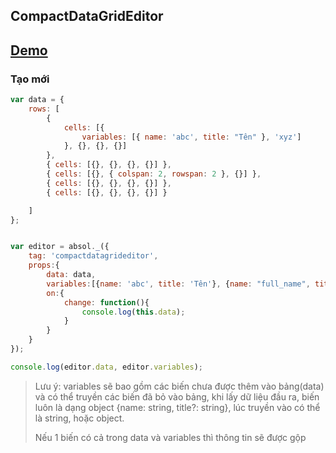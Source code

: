 ## CompactDataGridEditor

## [Demo](https://absol.cf/libs/absol-acomp/demo/compactdatagrid.html) 

### Tạo mới

```js
var data = {
    rows: [
        {
            cells: [{
                variables: [{ name: 'abc', title: "Tên" }, 'xyz']
            }, {}, {}, {}]
        },
        { cells: [{}, {}, {}, {}] },
        { cells: [{}, { colspan: 2, rowspan: 2 }, {}] },
        { cells: [{}, {}, {}, {}] },
        { cells: [{}, {}, {}, {}] }

    ]
};


var editor = absol._({
    tag: 'compactdatagrideditor',
    props:{
        data: data,
        variables:[{name: 'abc', title: 'Tên'}, {name: "full_name", title: 'Họ và tên'}],
        on:{
            change: function(){
                console.log(this.data);
            }
        }
    }
});

console.log(editor.data, editor.variables);

```

> Lưu ý: variables sẽ bao gồm các biến chưa được thêm vào bảng(data) và có thể truyền các biến đã bỏ vào bảng, khi lấy dữ liệu
> đầu ra, biến luôn là dạng object {name: string, title?: string}, lúc truyền vào có thể là string, hoặc object.
> 
> Nếu 1 biến có cả trong data và variables thì thông tin sẽ được gộp